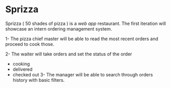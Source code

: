 # Sprizza #

Sprizza ( 50 shades of pizza ) is a *web app* restaurant.
The first iteration will showcase an intern ordering management system. 

1- The pizza chief master will be able to read the most recent orders and proceed to cook those.

2- The waiter will take orders and set the status of the order 
  - cooking
  - delivered
  - checked out
3- The manager will be able to search through orders history with basic filters.

